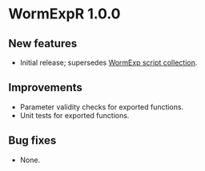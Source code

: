 # WormExpR 1.0.0

## New features

- Initial release; supersedes [WormExp script collection](https.://github.com/evoecogen/WormExp/tree/main/04_Skripts).

## Improvements

- Parameter validity checks for exported functions.
- Unit tests for exported functions.

## Bug fixes

- None.
